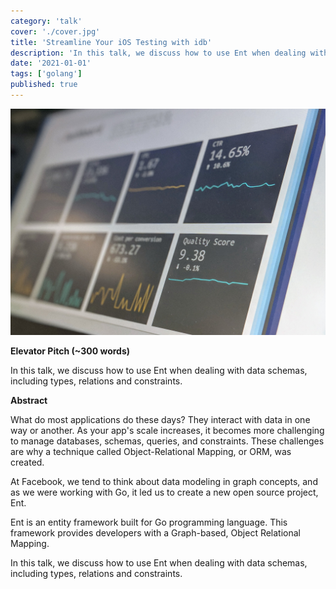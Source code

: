 ```yaml
---
category: 'talk'
cover: './cover.jpg'
title: 'Streamline Your iOS Testing with idb'
description: 'In this talk, we discuss how to use Ent when dealing with data schemas, including types, relations and constraints.'
date: '2021-01-01'
tags: ['golang']
published: true
---
```

![iphone](./cover.jpg)

**Elevator Pitch (~300 words)**


In this talk, we discuss how to use Ent when dealing with data schemas, including types, relations and constraints.

**Abstract**
 
What do most applications do these days? They interact with data in one way or another. As your app's scale increases, it becomes more challenging to manage databases, schemas, queries, and constraints. These challenges are why a technique called Object-Relational Mapping, or ORM, was created. 

At Facebook, we tend to think about data modeling in graph concepts, and as we were working with Go, it led us to create a new open source project, Ent.

Ent is an entity framework built for Go programming language. This framework provides developers with a Graph-based, Object Relational Mapping. 

In this talk, we discuss how to use Ent when dealing with data schemas, including types, relations and constraints.
